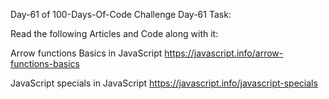 Day-61 of 100-Days-Of-Code Challenge
Day-61 Task:

Read the following Articles and Code along with it:

Arrow functions Basics in JavaScript
https://javascript.info/arrow-functions-basics

JavaScript specials in JavaScript
https://javascript.info/javascript-specials